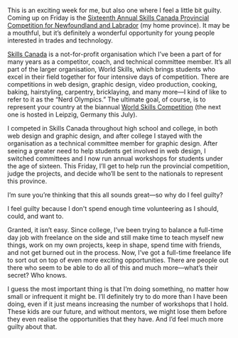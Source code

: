 

This is an exciting week for me, but also one where I feel a little bit guilty. Coming up on Friday is the
[Sixteenth Annual Skills Canada Provincial Competition for Newfoundland and
Labrador](http://www.skillscanada-nfld.com) (my home province). It may be a mouthful, but it’s definitely a
wonderful opportunity for young people interested in trades and technology. 

[Skills Canada](http://www.skillscanada.com) is a not-for-profit organisation which I’ve been a part of for
many years as a competitor, coach, and technical committee member. It’s all part of the larger organisation,
World Skills, which brings students who excel in their field together for four intensive days of competition.
There are competitions in web design, graphic design, video production, cooking, baking, hairstyling,
carpentry, bricklaying, and many more—I kind of like to refer to it as the “Nerd Olympics.” The ultimate
goal, of course, is to represent your country at the biannual [World Skills
Competition](http://www.worldskillsleipzig2013.com/en/) (the next one is hosted in Leipzig, Germany this
July).

I competed in Skills Canada throughout high school and college, in both web design and graphic design, and
after college I stayed with the organisation as a technical committee member for graphic design. After seeing
a greater need to help students get involved in web design, I switched committees and I now run annual
workshops for students under the age of sixteen. This Friday, I’ll get to help run the provincial
competition, judge the projects, and decide who’ll be sent to the nationals to represent this province.

I’m sure you’re thinking that this all sounds great—so why do I feel guilty?

I feel guilty because I don't spend enough time volunteering as I should, could, and want to.

Granted, it isn’t easy. Since college, I’ve been trying to balance a full-time day job with freelance on
the side and still make time to teach myself new things, work on my own projects, keep in shape, spend time
with friends, and not get burned out in the process. Now, I’ve got a full-time freelance life to sort out on
top of even more exciting opportunities. There are people out there who seem to be able to do all of this and
much more—what’s their secret? Who knows.

I guess the most important thing is that I’m doing something, no matter how small or infrequent it might be.
I’ll definitely try to do more than I have been doing, even if it just means increasing the number of
workshops that I hold. These kids are our future, and without mentors, we might lose them before they even
realise the opportunities that they have. And I’d feel much more guilty about that. 